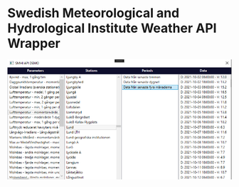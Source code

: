 ﻿# Swedish Meteorological and Hydrological Institute Weather API Wrapper

![alt text](https://github.com/hsnkorkmaz/Smhi-WeatherWrapperWPF/blob/master/smhi-api-1.png?raw=true)
